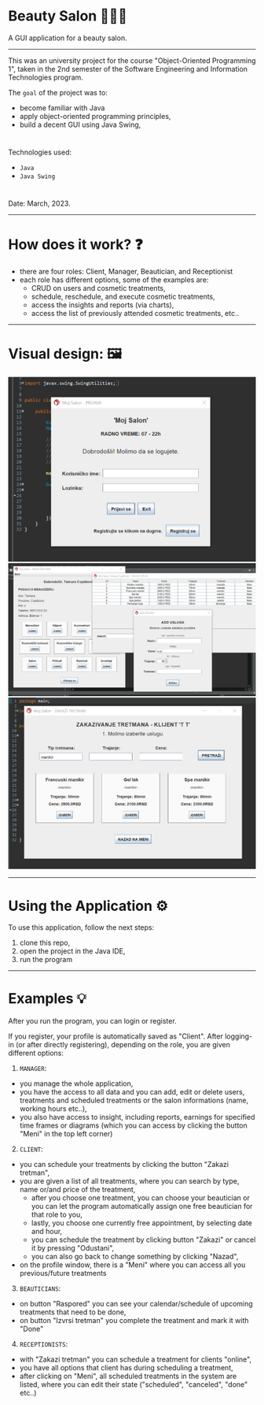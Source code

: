 # Beauty Salon 💆🏻‍♀️

A GUI application for a beauty salon.

---

This was an university project for the course "Object-Oriented Programming 1", taken in the 2nd semester of the Software Engineering and Information Technologies program.

The ``goal`` of the project was to:
- become familiar with Java
- apply object-oriented programming principles,
- build a decent GUI using Java Swing,

#
Technologies used: 
- ``Java``
- ``Java Swing``
#
Date: March, 2023.

---

# How does it work? ❓
- there are four roles: Client, Manager, Beautician, and Receptionist
- each role has different options, some of the examples are:
  - CRUD on users and cosmetic treatments,
  - schedule, reschedule, and execute cosmetic treatments,
  - access the insights and reports (via charts),
  - access the list of previously attended cosmetic treatments, etc..

---

# Visual design: 🖼️
![Screenshot](screenshot1.png)
![Screenshot](screenshot2.png)
![Screenshot](screenshot3.png)

---

# Using the Application ⚙️

To use this application, follow the next steps:
1) clone this repo,
2) open the project in the Java IDE,
3) run the program

---

# Examples 💡

After you run the program, you can login or register. 

If you register, your profile is automatically saved as "Client". After logging-in (or after directly registering), depending on the role, you are given different options:

1) ``MANAGER``:
- you manage the whole application,
- you have the access to all data and you can add, edit or delete users, treatments and scheduled treatments or the salon informations (name, working hours etc..),
- you also have access to insight, including reports, earnings for specified time frames or diagrams (which you can access by clicking the button "Meni" in the top left corner)

2) ``CLIENT``:
- you can schedule your treatments by clicking the button "Zakazi tretman",
- you are given a list of all treatments, where you can search by type, name or/and price of the treatment,
  - after you choose one treatment, you can choose your beautician or you can let the program automatically assign one free beautician for that role to you,
  - lastly, you choose one currently free appointment, by selecting date and hour,
  - you can schedule the treatment by clicking button "Zakazi" or cancel it by pressing "Odustani",
  - you can also go back to change something by clicking "Nazad",
- on the profile window, there is a "Meni" where you can access all you previous/future treatments

3) ``BEAUTICIANS``:
- on button "Raspored" you can see your calendar/schedule of upcoming treatments that need to be done,
- on button "Izvrsi tretman" you complete the treatment and mark it with "Done"

4) ``RECEPTIONISTS``:
- with "Zakazi tretman" you can schedule a treatment for clients "online",
- you have all options that client has during scheduling a treatment,
- after clicking on "Meni", all scheduled treatments in the system are listed, where you can edit their state ("scheduled", "canceled", "done" etc..)
